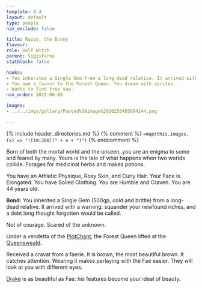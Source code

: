 ```yaml
---
template: 0.4
layout: default
type: people
nav_exclude: false

title: Razzy, the Bunny
flavour: 
role: Half Witch
parent: Sigisfarne
statblock: false

hooks:
- You inherited a Single Gem from a long-dead relative. It arrived with a warning - squander your newfound riches, and a debt long thought forgotten would be called.
- You owe a favour to the Forest Queen. You dream with sprites.
- Wants to find tree sap.
nav_order: 1025-06-08

images:
- ../../imgs/gallery/Pasted%20image%2020250405094144.png

---
```


{% include header_directories.md %}
{% comment %}
`=map(this.images, (x) => "![im|200](" + x + ")")`
{% endcomment %}

Born of both the mortal world and the unseen, you are an enigma to some and feared by many. Yours is the tale of what happens when two worlds collide. Forages for medicinal herbs and makes potions.

You have an Athletic Physique, Rosy Skin, and Curly Hair. Your Face is Elongated. You have Soiled Clothing. You are Humble and Craven. You are 44 years old.

**Bond:** You inherited a Single Gem (500gp, cold and brittle) from a long-dead relative. It arrived with a warning: squander your newfound riches, and a debt long thought forgotten would be called.

Not of courage. Scared of the unknown.

Under a vendetta of the [PiotChant](../DuskmeadowFringe/PiotChant.md), the Forest Queen lifted at the [Queensweald](../DuskmeadowFringe/Queensweald.md).

Received a cravat from a faerie. It is brown, the most beautiful brown. It catches attention. 
Wearing it makes parlaying with the Fae easier. They will look at you with different eyes.

[Drake](Drake.md) is as beautiful as Fae: his features become your ideal of beauty.